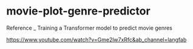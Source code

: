 # movie-plot-genre-predictor
Reference _ 
Training a Transformer model to predict movie genres

https://www.youtube.com/watch?v=Gme2lw7xRfc&ab_channel=langfab
